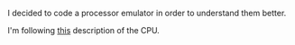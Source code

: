 I decided to code a processor emulator in order to understand them better.

I'm following [this](http://www.obelisk.me.uk/6502/) description of the CPU.
